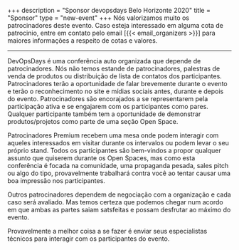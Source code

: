 +++
description = "Sponsor devopsdays Belo Horizonte 2020"
title = "Sponsor"
type = "new-event"
+++
Nós valorizamos muito os patrocinadores deste evento. Caso esteja interessado em alguma cota de patrocinio, entre em contato pelo email [{{< email_organizers >}}] para maiores informações a respeito de cotas e valores.

<hr>

DevOpsDays é uma conferência auto organizada que depende de patrocinadores. Nós não temos estande de patrocinadores, palestras de venda de produtos ou distribuição de lista de contatos dos participantes. Patrocinadores terão a oportunidade de falar brevemente durante o evento e terão o reconhecimento no site e mídias sociais antes, durante e depois do evento. Patrocinadores são encorajados a se representarem pela participação ativa e se engajarem com os participantes como pares. Qualquer participante também tem a oportunidade de demonstrar produtos/projetos como parte de uma seção Open Space.

<p>
Patrocinadores Premium recebem uma mesa onde podem interagir com aqueles interessados em visitar durante os intervalos ou podem levar o seu próprio stand. Todos os participantes são bem-vindos a propor qualquer assunto que quiserem durante os Open Spaces, mas como esta conferência é focada na comunidade, uma propaganda pesada, sales pitch ou algo do tipo, provavelmente trabalhará contra você ao tentar causar uma boa impressão nos participantes.

<p>

Outros patrocinadores dependem de negociação com a organização e cada caso será avaliado. Mas temos certeza que podemos chegar num acordo em que ambas as partes saiam satsfeitas e possam desfrutar ao máximo do evento.

<p>
Provavelmente a melhor coisa a se fazer é enviar seus especialistas técnicos para interagir com os participantes do evento.